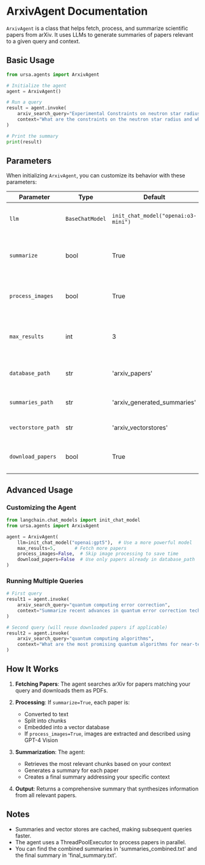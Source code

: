 # ArxivAgent Documentation

`ArxivAgent` is a class that helps fetch, process, and summarize scientific papers from arXiv. It uses LLMs to generate summaries of papers relevant to a given query and context.

## Basic Usage

```python
from ursa.agents import ArxivAgent

# Initialize the agent
agent = ArxivAgent()

# Run a query
result = agent.invoke(
    arxiv_search_query="Experimental Constraints on neutron star radius", 
    context="What are the constraints on the neutron star radius and what uncertainties are there on the constraints?"
)

# Print the summary
print(result)
```

## Parameters

When initializing `ArxivAgent`, you can customize its behavior with these parameters:

| Parameter | Type | Default | Description |
|-----------|------|---------|-------------|
| `llm` | `BaseChatModel` | `init_chat_model("openai:o3-mini")` | The LLM model to use for summarization |
| `summarize` | bool | True | Whether to summarize the papers or just fetch them |
| `process_images` | bool | True | Whether to extract and describe images from papers |
| `max_results` | int | 3 | Maximum number of papers to fetch from arXiv |
| `database_path` | str | 'arxiv_papers' | Directory to store downloaded PDFs |
| `summaries_path` | str | 'arxiv_generated_summaries' | Directory to store paper summaries |
| `vectorstore_path` | str | 'arxiv_vectorstores' | Directory to store vector embeddings |
| `download_papers` | bool | True | Whether to download papers or use existing ones |

## Advanced Usage

### Customizing the Agent

```python
from langchain.chat_models import init_chat_model
from ursa.agents import ArxivAgent

agent = ArxivAgent(
    llm=init_chat_model("openai:gpt5"),  # Use a more powerful model
    max_results=5,       # Fetch more papers
    process_images=False,  # Skip image processing to save time
    download_papers=False  # Use only papers already in database_path
)
```

### Running Multiple Queries

```python
# First query
result1 = agent.invoke(
    arxiv_search_query="quantum computing error correction", 
    context="Summarize recent advances in quantum error correction techniques"
)

# Second query (will reuse downloaded papers if applicable)
result2 = agent.invoke(
    arxiv_search_query="quantum computing algorithms", 
    context="What are the most promising quantum algorithms for near-term devices?"
)
```

## How It Works

1. **Fetching Papers**: The agent searches arXiv for papers matching your query and downloads them as PDFs.

2. **Processing**: If `summarize=True`, each paper is:
   - Converted to text
   - Split into chunks
   - Embedded into a vector database
   - If `process_images=True`, images are extracted and described using GPT-4 Vision

3. **Summarization**: The agent:
   - Retrieves the most relevant chunks based on your context
   - Generates a summary for each paper
   - Creates a final summary addressing your specific context

4. **Output**: Returns a comprehensive summary that synthesizes information from all relevant papers.

## Notes

- Summaries and vector stores are cached, making subsequent queries faster.
- The agent uses a ThreadPoolExecutor to process papers in parallel.
- You can find the combined summaries in 'summaries_combined.txt' and the final summary in 'final_summary.txt'.
